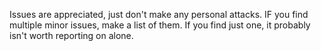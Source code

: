 Issues are appreciated, just don't make any personal attacks.
IF you find multiple minor issues, make a list of them. If you find just one, it probably isn't worth reporting on alone.
